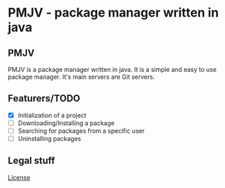 # PMJV - package manager written in java

## PMJV

PMJV is a package manager written in java. It is a simple and easy to use package manager. It's main servers are Git servers.

## Featurers/TODO

- [x] Initialization of a project
- [ ] Downloading/Installing a package
- [ ] Searching for packages from a specific user
- [ ] Uninstalling packages

## Legal stuff
[License]("LICENSE.md")